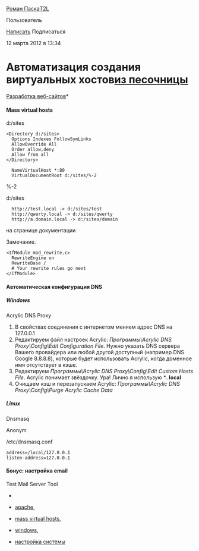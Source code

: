 [Роман Паска](https://habrahabr.ru/users/T2L/)[T2L](https://habrahabr.ru/users/T2L/)

Пользователь

[ Написать](https://habrahabr.ru/conversations/T2L/) Подписаться

12 марта 2012 в 13:34

# Автоматизация создания виртуальных хостов[из песочницы](https://habrahabr.ru/sandbox/)

[Разработка веб-сайтов](https://habrahabr.ru/hub/webdev/)*

 

#### Mass virtual hosts

 

d:/sites

 

```
<Directory d:/sites>
  Options Indexes FollowSymLinks
  AllowOverride All
  Order allow,deny
  Allow from all
</Directory>
```

```
  NameVirtualHost *:80
  VirtualDocumentRoot d:/sites/%-2
```

 

%-2

 

 

d:/sites

```
  http://test.local -> d:/sites/test
  http://qwerty.local -> d:/sites/qwerty
  http://a.domain.local -> d:/sites/domain
```

 

на странице документации

Замечание.

 

```
<IfModule mod_rewrite.c>
  RewriteEngine on
  RewriteBase /
  # Your rewrite rules go next
</IfModule>
```

#### Автоматическая конфигурация DNS

##### Windows

 

Acrylic DNS Proxy

 

1. В свойствах соединения с интернетом меняем адрес DNS на 127.0.0.1
2. Редактируем файл настроек Acrylic: *Программы\Acrylic DNS Proxy\Config\Edit Configuration File*. Нужно указать DNS сервера Вашего провайдера или любой другой доступный (например DNS Google 8.8.8.8), которые будет использовать Acrylic, когда доменное имя отсутствует в кэше.
3. Редактируем *Программы\Acrylic DNS Proxy\Config\Edit Custom Hosts File*. Acrylic понимает звёздочку. Ура! Лично я использую ***. local**
4. Очищаем кэш и перезапускаем Acrylic: *Программы\Acrylic DNS Proxy\Config\Purge Acrylic Cache Data*

##### Linux

 

Dnsmasq

 

 

Anonym

 

/etc/dnsmasq.conf

```
address=/local/127.0.0.1
listen-address=127.0.0.1
```

#### Бонус: настройка email

 

Test Mail Server Tool

-  

- [apache](https://habrahabr.ru/search/?q=%5Bapache%5D&target_type=posts), 

- [mass virtual hosts](https://habrahabr.ru/search/?q=%5Bmass%20virtual%20hosts%5D&target_type=posts), 

- [windows](https://habrahabr.ru/search/?q=%5Bwindows%5D&target_type=posts), 

- [настройка системы](https://habrahabr.ru/search/?q=%5B%D0%BD%D0%B0%D1%81%D1%82%D1%80%D0%BE%D0%B9%D0%BA%D0%B0%20%D1%81%D0%B8%D1%81%D1%82%D0%B5%D0%BC%D1%8B%5D&target_type=posts)